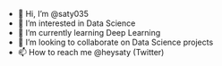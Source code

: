 - 👋 Hi, I’m @saty035 
- 👀 I’m interested in Data Science
- 🌱 I’m currently learning Deep Learning
- 💞️ I’m looking to collaborate on Data Science projects
- 📫 How to reach me @heysaty (Twitter)

<!---
saty035/saty035 is a ✨ special ✨ repository because its `README.md` (this file) appears on your GitHub profile.
You can click the Preview link to take a look at your changes.
--->

